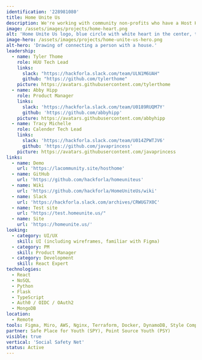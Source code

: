 ```yaml
---
identification: '228981080'
title: Home Unite Us
description: We're working with community non-profits who have a Host Home initiative to develop a workflow management tool to make the process scaleable (across all providers), reduce institutional bias, and effectively capture data. <br /><br />Host Home programs are centered around housing young people, 18 - 25 years old. Their approach focuses on low-cost, community-driven intervention by matching a willing host with a guest or group of guests, providing a stable housing environment for youths who are experiencing homelessness and seeking stable housing.
image: /assets/images/projects/home-heart.png
alt: 'Home Unite Us logo, blue circle with white heart in the center, two hands hugging the logo with "Home Unite Us" above the heart.'
image-hero: /assets/images/projects/home-unite-us-hero.png
alt-hero: 'Drawing of connecting a person with a house.'
leadership:
  - name: Tyler Thome
    role: HUU Tech Lead
    links:
      slack: "https://hackforla.slack.com/team/ULN1M6UAH"
      github: "https://github.com/tylerthome"
    picture: https://avatars.githubusercontent.com/tylerthome
  - name: Abby Hipp
    role: Product Manager
    links:
      slack: 'https://hackforla.slack.com/team/U0189RUQM7Y'
      github: 'https://github.com/abbyhipp'
    picture: https://avatars.githubusercontent.com/abbyhipp
  - name: Tracy Michelle
    role: Calender Tech Lead
    links:
      slack: 'https://hackforla.slack.com/team/U014ZPWTJV6'
      github: 'https://github.com/javaprincess'
    picture: https://avatars.githubusercontent.com/javaprincess
links:
  - name: Demo
    url: 'https://lacommunity.site/hosthome'
  - name: GitHub
    url: 'https://github.com/hackforla/homeuniteus'
  - name: Wiki
    url: 'https://github.com/hackforla/HomeUniteUs/wiki'
  - name: Slack
    url: 'https://hackforla.slack.com/archives/CRWUG7X0C'  
  - name: Test site
    url: "https://test.homeunite.us/"
  - name: Site
    url: 'https://homeunite.us/'
looking: 
  - category: UI/UX
    skill: UI (including wireframes, familiar with Figma)
  - category: PM
    skill: Product Manager
  - category: Development
    skill: React Expert
technologies:
  - React
  - NoSQL
  - Python
  - Flask
  - TypeScript
  - Auth0 / OIDC / OAuth2
  - MongoDB
location:
  - Remote
tools: Figma, Miro, AWS, Nginx, Terraform, Docker, DynamoDB, Style Components, Zoom, GitHub, Google Drive, Docs, Sheets, Slides
partner: Safe Place for Youth (SPY), Point Source Youth (PSY)
visible: true
vertical: 'Social Safety Net'
status: Active
---
```

